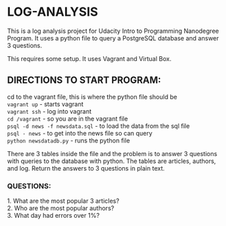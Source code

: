 
<h1>LOG-ANALYSIS</h1>

This is a log analysis project for Udacity Intro to Programming Nanodegree Program.
It uses a python file to query a PostgreSQL database 
and answer 3 questions. 

This requires some setup.  It uses Vagrant and Virtual Box.

<h2>DIRECTIONS TO START PROGRAM:</h2>

cd to the vagrant file, this is where the python file should be<br>
`vagrant up` - starts vagrant<br>
`vagrant ssh`  - log into vagrant<br>
`cd /vagrant`  - so you are in the vagrant file<br>
`psql -d news -f newsdata.sql`  - to load the data from the sql file<br>
`psql - news`  - to get into the news file so can query<br>
`python newsdatadb.py`  - runs the python file

There are 3 tables inside the file and the problem is to answer 3 questions with queries to the 
database with python. The tables are articles, authors, and log.  Return the answers to 3 questions
in plain text.

<h3>QUESTIONS:</h3>
1.  What are the most popular 3 articles?<br>
2.  Who are the most popular authors?<br>
3.  What day had errors over 1%?
